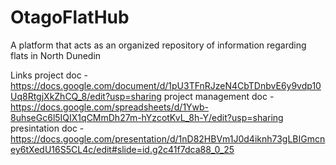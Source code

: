 # OtagoFlatHub
A platform that acts as an organized repository of information regarding flats in North Dunedin

Links
project doc - https://docs.google.com/document/d/1pU3TFnRJzeN4CbTDnbvE6y9vdp10Uq8RtgjXkZhCQ_8/edit?usp=sharing
project management doc - https://docs.google.com/spreadsheets/d/1Ywb-8uhseGc6l5IQIX1qCMmDh27m-hYzcotKvL_8h-Y/edit?usp=sharing
presintation doc - https://docs.google.com/presentation/d/1nD82HBVm1J0d4iknh73gLBIGmcney6tXedU16S5CL4c/edit#slide=id.g2c41f7dca88_0_25
